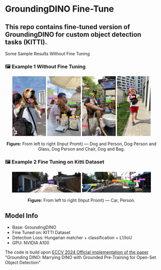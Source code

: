 # GroundingDINO Fine-Tune

This repo contains fine-tuned version of GroundingDINO for custom object detection tasks (KITTI).
---
Some Sample Results Without Fine Tuning

### 🖼️ Example 1 Without Fine Tuning
<p align="center">
  <img src="annotated_image_1.jpg" alt="Dog and Person" width="22%" />
  <img src="annotated_image_2.jpg" alt="Dog Person and Glass" width="22%" />
  <img src="annotated_image_3.jpg" alt="Dog Person and Chair" width="22%" />
  <img src="annotated_image_4.jpg" alt="Dog and Bag" width="22%" />
</p>

<p align="center">
  <b>Figure:</b> From left to right (Input Promt) — Dog and Person, Dog Person and Glass, Dog Person and Chair, Dog and Bag.
</p>


### 🖼️ Example 2 Fine Tuning on Kitti Dataset
<p align="center">
  <img src="annotatated_Kitti.jpg" alt="Car" width="45%" />
  <img src="annotatated_Kitti_person.jpg" alt="Person" width="45%" />
</p>

<p align="center">
  <b>Figure:</b> From left to right (Input Promt) — Car, Person.
</p>




## Model Info

- Base: GroundingDINO
- Fine Tuned on: KITTI Dataset
- Detection Loss: Hungarian matcher + classification + L1/IoU
- GPU: NVIDIA A100
  


The code is build upon [ECCV 2024 Official implementation of the paper](https://github.com/IDEA-Research/GroundingDINO) "Grounding DINO: Marrying DINO with Grounded Pre-Training for Open-Set Object Detection"

